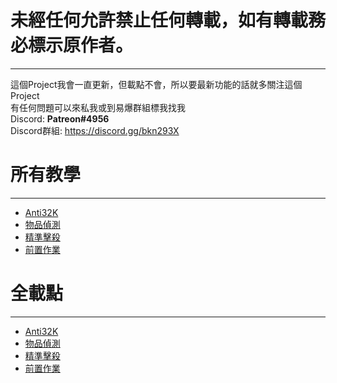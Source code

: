 # 未經任何允許禁止任何轉載，如有轉載務必標示原作者。
***
這個Project我會一直更新，但載點不會，所以要最新功能的話就多關注這個Project <br />
有任何問題可以來私我或到易爆群組標我找我 <br />
Discord: **Patreon#4956** <br />
Discord群組: https://discord.gg/bkn293X <br />

# 所有教學
***
* [Anti32K](https://youtu.be/mqV1nwAlfHY)
* [物品偵測](https://youtu.be/5kSUHpDZj2s)
* [精準擊殺](https://youtu.be/QrQrtezvaGU)
* [前置作業](https://youtu.be/zTs7hSTXCHA)

# 全載點
***
* [Anti32K](https://www.mediafire.com/file/0dsbvox2lw9n0vo/anti32k.mcpack/file)
* [物品偵測](https://www.mediafire.com/file/a7jqcol2tv824cc/SpawnItem.mcpack/file)
* [精準擊殺](https://www.mediafire.com/file/fqur8yp9omm76kc/KD.mcpack/file)
* [前置作業](https://www.mediafire.com/file/4q3593akakt30rs/Addon.mcpack/file)
